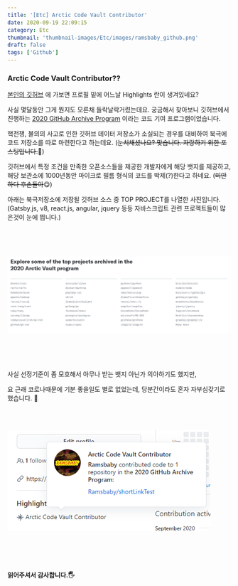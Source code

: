 ```yaml
---
title: '[Etc] Arctic Code Vault Contributor'
date: 2020-09-19 22:09:15
category: Etc
thumbnail: 'thumbnail-images/Etc/images/ramsbaby_github.png'
draft: false
tags: ['Github']
---
```


### Arctic Code Vault Contributor??

[본인의 깃허브](https://github.com/ramsbaby) 에 가보면 프로필 밑에 어느날 Highlights 란이 생겨있네요?

사실 몇달동안 그게 뭔지도 모른채 들락날락거렸는데요.
궁금해서 찾아보니 깃허브에서 진행하는 [2020 GitHub Archive Program](https://archiveprogram.github.com/) 이라는 코드 기여 프로그램이었습니다.

핵전쟁, 불의의 사고로 인한 깃허브 데이터 저장소가 소실되는 경우를 대비하여 북극에 코드 저장소를 따로 마련한다고 하는데요. (~~눈치채셨나요? 맞습니다. 자랑하기 위한 포스팅입니다.~~👀)

깃허브에서 특정 조건을 만족한 오픈소스들을 제공한 개발자에게 해당 뱃지를 제공하고, 해당 보관소에 1000년동안 마이크로 필름 형식의 코드를 박제(?)한다고 하네요. (~~미안하다 후손들아~~😋)

아래는 북극저장소에 저장될 깃허브 소스 중 TOP PROJECT를 나열한 사진입니다.(Gatsby.js, v8, react.js, angular, jquery 등등 자바스크립트 관련 프로젝트들이 많은것이 눈에 띕니다.)

<br><br><br>

![](./images/Github_top_projects.png)

<br><br><br>

사실 선정기준이 좀 모호해서 아무나 받는 뱃지 아닌가 의아하기도 했지만,

요 근래 코로나때문에 기분 좋을일도 별로 없었는데, 당분간이라도 혼자 자부심갖기로 했습니다. 🤟

<br><br>

![](./images/ramsbaby_github.png)

<br>
<br>
<br>

#### 읽어주셔서 감사합니다.🖐
